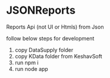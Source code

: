 # JSONReports
Reports Api (not UI or Htmls) from Json

follow below steps for development

1.  copy DataSupply folder
2.  copy KData folder from KeshavSoft
3.  run npm i
4.  run node app


